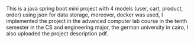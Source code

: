 This is a java spring boot mini project with 4 models (user, cart, product, order) using json for data storage, moreover, docker was used, I implemented the project in the advanced computer lab course in the tenth semester in the CS and engineering major, the german university in cairo, I also uploaded the project description pdf.
